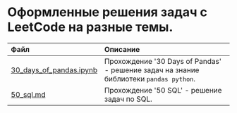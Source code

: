# Оформленные решения задач с LeetCode на разные темы.

Файл | Описание
:----|:--------
[30_days_of_pandas.ipynb](./30_days_of_pandas.ipynb) | Прохождение '30 Days of Pandas' - решение задач на знание библиотеки `pandas python`.
[50_sql.md](./50_sql.md) | Прохождение '50 SQL' - решение задач по SQL.
